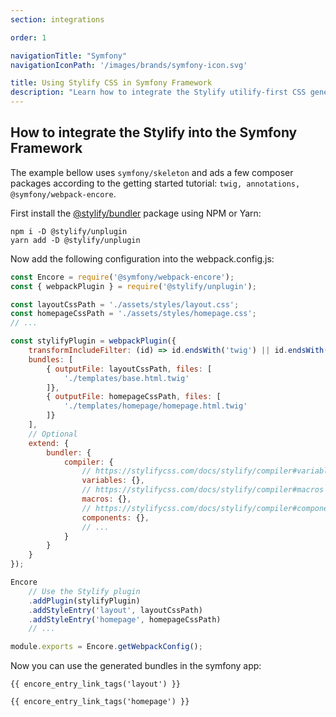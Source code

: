 ```yaml
---
section: integrations

order: 1

navigationTitle: "Symfony"
navigationIconPath: '/images/brands/symfony-icon.svg'

title: Using Stylify CSS in Symfony Framework
description: "Learn how to integrate the Stylify utilify-first CSS generator into the Symfony Framework."
---
```


<note><template>
Integration example for the Symfony framework can be found in <a href="https://github.com/stylify/integrations-examples/tree/master/symfony" target="_blank" rel="noopener">integrations examples repository</a>.
</template></note>

## How to integrate the Stylify into the Symfony Framework

The example bellow uses `symfony/skeleton` and ads a few composer packages according to the getting started tutorial: `twig, annotations, @symfony/webpack-encore`.

First install the [@stylify/bundler](/docs/unplugin) package using NPM or Yarn:

```
npm i -D @stylify/unplugin
yarn add -D @stylify/unplugin
```

Now add the following configuration into the webpack.config.js:

```js
const Encore = require('@symfony/webpack-encore');
const { webpackPlugin } = require('@stylify/unplugin');

const layoutCssPath = './assets/styles/layout.css';
const homepageCssPath = './assets/styles/homepage.css';
// ...

const stylifyPlugin = webpackPlugin({
	transformIncludeFilter: (id) => id.endsWith('twig') || id.endsWith('php'),
	bundles: [
		{ outputFile: layoutCssPath, files: [
			'./templates/base.html.twig'
		]},
		{ outputFile: homepageCssPath, files: [
			'./templates/homepage/homepage.html.twig'
		]}
	],
	// Optional
	extend: {
		bundler: {
			compiler: {
				// https://stylifycss.com/docs/stylify/compiler#variables
				variables: {},
				// https://stylifycss.com/docs/stylify/compiler#macros
				macros: {},
				// https://stylifycss.com/docs/stylify/compiler#components
				components: {},
				// ...
			}
		}
	}
});

Encore
	// Use the Stylify plugin
    .addPlugin(stylifyPlugin)
    .addStyleEntry('layout', layoutCssPath)
	.addStyleEntry('homepage', homepageCssPath)
    // ...

module.exports = Encore.getWebpackConfig();
```

Now you can use the generated bundles in the symfony app:
```
{{ encore_entry_link_tags('layout') }}

{{ encore_entry_link_tags('homepage') }}
```

<where-to-next />

